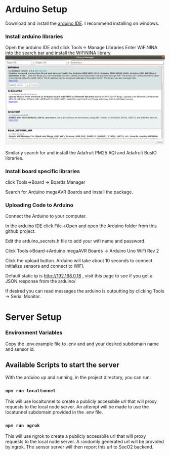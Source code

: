 # Arduino Setup

Download and install the [arduino IDE](https://www.arduino.cc/en/main/software). I recommend installing on windows.

### Install arduino libraries
Open the arduino IDE and click Tools-> Manage Libraries
Enter WiFiNINA into the search bar and install the WiFiNINA library
!["ArduinoLibraryInstall"](https://github.com/kong5000/SeeO2-sensor-server/blob/master/docs/arduino_library.png?raw=true)

Similarly search for and install the Adafruit PM25 AQI and Adafruit BusIO libraries. 

### Install board specific libraries
click Tools->Board -> Boards Manager

Search for Arduino megaAVR Boards and install the package.

### Uploading Code to Arduino
Connect the Arduino to your computer.

In the arduino IDE click File->Open and open the Arduino folder from this github project.

Edit the arduino_secrets.h file to add your wifi name and password.

Click Tools->Board->Arduino megaAVR Boards -> Arduino Uno WiFi Rev 2

Click the upload button. Arduino will take about 10 seconds to connect initialize sensors and connect to WiFI.

Default static ip is http://192.168.0.18 , visit this page to see if you get a JSON response from the arduino/

If desired you can read messages the arduino is outputting by clicking Tools -> Serial Monitor.

# Server Setup

### Environment Variables

Copy the .env.example file to .env and and your desired subdomain name and sensor id.

## Available Scripts to start the server

With the arduino up and running, in the project directory, you can run:

### `npm run localtunnel`

This will use localtunnel to create a publicly accessbile url that will proxy requests to the local node server. An attempt will be made to use the locatunnel subdomain provided in the .env file.

### `npm run ngrok`

This will use ngrok to create a publicly accessbile url that will proxy requests to the local node server. A randomly generated url will be provided by ngrok. The sensor server will then report this url to SeeO2 backend.